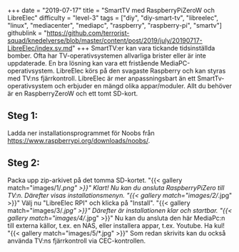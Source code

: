 +++
date = "2019-07-17"
title = "SmartTV med RaspberryPiZeroW och LibreElec"
difficulty = "level-3"
tags = ["diy", "diy-smart-tv", "libreelec", "linux", "mediacenter", "mediapc", "raspberry", "raspberry-pi", "smartv"]
githublink = "https://github.com/terrorist-squad/knedelverse/blob/master/content/post/2019/july/20190717-LibreElec/index.sv.md"
+++
SmartTV:er kan vara tickande tidsinställda bomber. Ofta har TV-operativsystemen allvarliga brister eller är inte uppdaterade. En bra lösning kan vara ett fristående MediaPC-operativsystem. LibreElec körs på den svagaste Raspberry och kan styras med TV:ns fjärrkontroll. LibreElec är mer anpassningsbart än ett SmartTv-operativsystem och erbjuder en mängd olika appar/moduler. Allt du behöver är en RaspberryZeroW och ett tomt SD-kort.
## Steg 1:
Ladda ner installationsprogrammet för Noobs från https://www.raspberrypi.org/downloads/noobs/.
## Steg 2:
Packa upp zip-arkivet på det tomma SD-kortet.
"{{< gallery match="images/1/*.png" >}}"
Klart! Nu kan du ansluta RaspberryPiZero till TV:n. Därefter visas installationsmenyn.
"{{< gallery match="images/2/*.jpg" >}}"
Välj nu "LibreElec RPI" och klicka på "Install".
"{{< gallery match="images/3/*.jpg" >}}"
Därefter är installationen klar och startbar.
"{{< gallery match="images/4/*.jpg" >}}"
Nu kan du ansluta den här MediaPc:n till externa källor, t.ex. en NAS, eller installera appar, t.ex. Youtube. Ha kul!   
"{{< gallery match="images/5/*.jpg" >}}"
Som redan skrivits kan du också använda TV:ns fjärrkontroll via CEC-kontrollen.
